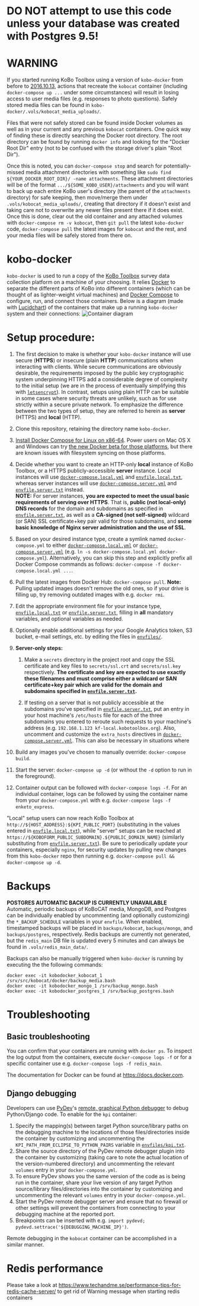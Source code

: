 # DO NOT attempt to use this code unless your database was created with Postgres 9.5!

# WARNING
If you started running KoBo Toolbox using a version of `kobo-docker` from before to [2016.10.13](https://github.com/kobotoolbox/kobo-docker/commit/316b1464c86e2c447ca88c10d383662b4f2e4ac6), actions that recreate the `kobocat` container (including `docker-compose up ...` under some circumstances) will result in losing access to user media files (e.g. responses to photo questions). Safely stored media files can be found in `kobo-docker/.vols/kobocat_media_uploads/`.

Files that were not safely stored can be found inside Docker volumes as well as in your current and any previous `kobocat` containers. One quick way of finding these is directly searching the Docker root directory. The root directory can be found by running `docker info` and looking for the "Docker Root Dir" entry (not to be confused with the storage driver's plain "Root Dir").

Once this is noted, you can `docker-compose stop` and search for potentially-missed media attachment directories with something like `sudo find ${YOUR_DOCKER_ROOT_DIR}/ -name attachments`. These attachment directories will be of the format `.../${SOME_KOBO_USER}/attachments` and you will want to back up each entire KoBo user's directory (the parent of the `attachments` directory) for safe keeping, then move/merge them under `.vols/kobocat_media_uploads/`, creating that directory if it doesn't exist and taking care not to overwrite any newer files present there if it does exist. Once this is done, clear out the old container and any attached volumes with `docker-compose rm -v kobocat`, then `git pull` the latest `kobo-docker` code, `docker-compose pull` the latest images for `kobocat` and the rest, and your media files will be safely stored from there on.

# kobo-docker

`kobo-docker` is used to run a copy of the [KoBo Toolbox](http://www.kobotoolbox.org) survey data collection platform on a machine of your choosing. It relies [Docker](https://docker.com) to separate the different parts of KoBo into different containers (which can be thought of as lighter-weight virtual machines) and [Docker Compose](https://docs.docker.com/compose/) to configure, run, and connect those containers. Below is a diagram (made with [Lucidchart](lucidchart.com)) of the containers that make up a running `kobo-docker` system and their connections:
![Container diagram](./doc/Container_diagram.png)



# Setup procedure:

1. The first decision to make is whether your `kobo-docker` instance will use secure (**HTTPS**) or insecure (plain **HTTP**) communications when interacting with clients. While secure communications are obviously desirable, the requirements imposed by the public key cryptographic system underpinning HTTPS add a considerable degree of complexity to the initial setup (we are in the process of eventually simplifying this with [`letsencrypt`](https://letsencrypt.org/)). In contrast, setups using plain HTTP can be suitable in some cases where security threats are unlikely, such as for use strictly within a secure private network. To emphasize the difference between the two types of setup, they are referred to herein as **server** (HTTPS) and **local** (HTTP).

2. Clone this repository, retaining the directory name `kobo-docker`.

3. [Install Docker Compose for Linux on x86-64](https://docs.docker.com/compose/install/). Power users on Mac OS X and Windows can try [the new Docker beta for those platforms](https://blog.docker.com/2016/03/docker-for-mac-windows-beta/), but there are known issues with filesystem syncing on those platforms.

4. Decide whether you want to create an HTTP-only **local** instance of KoBo Toolbox, or a HTTPS publicly-accessible **server** instance. Local instances will use [`docker-compose.local.yml`](./docker-compose.local.yml) and [`envfile.local.txt`](./envfile.local.txt), whereas server instances will use [`docker-compose.server.yml`](./docker-compose.server.yml) and [`envfile.server.txt`](./envfile.server.txt) instead.  
**NOTE:** For server instances, **you are expected to meet the usual basic requirements of serving over HTTPS**. That is, **public (not local-only) DNS records** for the domain and subdomains as specified in [`envfile.server.txt`](./envfile.server.txt), as well as a **CA-signed (not self-signed)** wildcard (or SAN) SSL certificate+key pair valid for those subdomains, and **some basic knowledge of Nginx server administration and the use of SSL**.

5. Based on your desired instance type, create a symlink named `docker-compose.yml` to either [`docker-compose.local.yml`](./docker-compose.local.yml) or [`docker-compose.server.yml`](./docker-compose.server.yml) (e.g. `ln -s docker-compose.local.yml docker-compose.yml`). Alternatively, you can skip this step and explicitly prefix all Docker Compose commands as follows: `docker-compose -f docker-compose.local.yml ...`.

6. Pull the latest images from Docker Hub: `docker-compose pull`. **Note:** Pulling updated images doesn't remove the old ones, so if your drive is filling up, try removing outdated images with e.g. `docker rmi`.

7. Edit the appropriate environment file for your instance type, [`envfile.local.txt`](./envfile.local.txt) or [`envfile.server.txt`](./envfile.server.txt), filling in **all** mandatory variables, and optional variables as needed.

8. Optionally enable additional settings for your Google Analytics token, S3 bucket, e-mail settings, etc. by editing the files in [`envfiles/`](./envfiles).

9. **Server-only steps:**
    1. Make a `secrets` directory in the project root and copy the SSL certificate and key files to `secrets/ssl.crt` and `secrets/ssl.key` respectively. **The certificate and key are expected to use exactly these filenames and must comprise either a wildcard or SAN certificate+key pair which are valid for the domain and subdomains specified in [`envfile.server.txt`](./envfile.server.txt).**

    2. If testing on a server that is not publicly accessible at the subdomains you've specified in [`envfile.server.txt`](./envfile.server.txt), put an entry in your host machine's `/etc/hosts` file for each of the three subdomains you entered to reroute such requests to your machine's address (e.g. `192.168.1.123 kf-local.kobotoolbox.org`). Also, uncomment and customize the `extra_hosts` directives in [`docker-compose.server.yml`](./docker-compose.server.yml). This can also be necessary in situations where 
<!-- 8. Optionally stop and clear previously built `kobo-docker` containers: `docker-compose stop; docker-compose rm`. -->
<!-- 9. Optionally clear persisted files (e.g. the Postgres database) from previous runs, **taking care that you are in the `kobo-docker` directory**: `sudo rm -rf .vols/ log/`. -->

10. Build any images you've chosen to manually override: `docker-compose build`.

11. Start the server: `docker-compose up -d` (or without the `-d` option to run in the foreground).

12. Container output can be followed with `docker-compose logs -f`. For an individual container, logs can be followed by using the container name from your `docker-compose.yml` with e.g. `docker-compose logs -f enketo_express`.

"Local" setup users can now reach KoBo Toolbox at `http://${HOST_ADDRESS}:${KPI_PUBLIC_PORT}` (substituting in the values entered in [`envfile.local.txt`](./envfile.local.txt)), while "server" setups can be reached at `https://${KOBOFORM_PUBLIC_SUBDOMAIN}.${PUBLIC_DOMAIN_NAME}` (similarly substituting from [`envfile.server.txt`](./envfile.server.txt)). Be sure to periodically update your containers, especially `nginx`, for security updates by pulling new changes from this `kobo-docker` repo then running e.g. `docker-compose pull && docker-compose up -d`.

# Backups
**POSTGRES AUTOMATIC BACKUP IS CURRENTLY UNAVAILABLE**
Automatic, periodic backups of KoBoCAT media, MongoDB, and Postgres can be individually enabled by uncommenting (and optionally customizing) the `*_BACKUP_SCHEDULE` variables in your `envfile`. When enabled, timestamped backups will be placed in `backups/kobocat`, `backups/mongo`, and `backups/postgres`, respectively. Redis backups are currently not generated, but the `redis_main` DB file is updated every 5 minutes and can always be found in `.vols/redis_main_data/`.

Backups can also be manually triggered when `kobo-docker` is running by executing the the following commands:
```
docker exec -it kobodocker_kobocat_1 /srv/src/kobocat/docker/backup_media.bash
docker exec -it kobodocker_mongo_1 /srv/backup_mongo.bash
docker exec -it kobodocker_postgres_1 /srv/backup_postgres.bash
```

# Troubleshooting

## Basic troubleshooting
You can confirm that your containers are running with `docker ps`. To inspect the log output from the containers, execute `docker-compose logs -f` or for a specific container use e.g. `docker-compose logs -f redis_main`.

The documentation for Docker can be found at https://docs.docker.com.

## Django debugging
Developers can use [PyDev](http://www.pydev.org/)'s [remote, graphical Python debugger](http://www.pydev.org/manual_adv_remote_debugger.html) to debug Python/Django code. To enable for the `kpi` container:

1. Specify the mapping(s) between target Python source/library paths on the debugging machine to the locations of those files/directories inside the container by customizing and uncommenting the `KPI_PATH_FROM_ECLIPSE_TO_PYTHON_PAIRS` variable in [`envfiles/kpi.txt`](./envfiles/kpi.txt).
2. Share the source directory of the PyDev remote debugger plugin into the container by customizing (taking care to note the actual location of the version-numbered directory) and uncommenting the relevant `volumes` entry in your `docker-compose.yml`.
3. To ensure PyDev shows you the same version of the code as is being run in the container, share your live version of any target Python source/library files/directories into the container by customizing and uncommenting the relevant `volumes` entry in your `docker-compose.yml`.
4. Start the PyDev remote debugger server and ensure that no firewall or other settings will prevent the containers from connecting to your debugging machine at the reported port.
5. Breakpoints can be inserted with e.g. `import pydevd; pydevd.settrace('${DEBUGGING_MACHINE_IP}')`.

Remote debugging in the `kobocat` container can be accomplished in a similar manner.


# Redis performance
Please take a look at https://www.techandme.se/performance-tips-for-redis-cache-server/
to get rid of Warning message when starting redis containers
